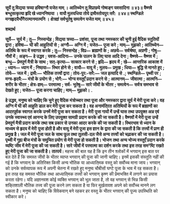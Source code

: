 **सूर्ये तु विद्यया त्रय्या हविषाग्नौ यजेत माम् ।** **आतिथ्येन तु विप्राछये गोष्वङ्ग यवसादिना ॥ ४३॥** **वैष्णवे बन्धुसत्कृत्या हृदि खे ध्याननिष्ठया ।** **वायौ मुलयधिया तोये द्रव्यैस्तोयपुर:सरै: ॥ ४४॥** **स्थण्डिले मन्त्रहृदयैर्भोगैरात्मानमात्मनि ।** **क्षेत्रज्ञं सर्वभूतेषु समत्वेन यजेत माम् ॥ ४५॥** 

**शब्दार्थ** 

**सूर्ये—** **सूर्य में** **; तु—** **निस्सन्देह** **; विद्यया त्रय्या—** **प्रशंसा, पूजा तथा नमस्कार की चुनी हुई वैदिक स्तुतियों द्वारा** **; हविषा—** **घी की** **आहुतियों से** **; अग्नौ—** **अग्नि में** **; यजेत—** **पूजा करे** **; माम्—** **मुझको** **; आतिथ्येन—** **अतिथि के रूप में स्वागत करके** **; तु—** **निस्सन्देह** **; विप्र—** **ब्राह्मणों के** **; अछये—** **सर्वश्रेष्ठ, अग्रणी** **; गोषु—** **गौवों में** **; अङ्ग—** **हे उद्धव** **; यवस-आदिना—** **उनके पालन के** **लिए घास आदि देना** **; वैष्णवे—** **वैष्णव में** **; बन्धु—** **प्रेमपूर्ण मैत्री के साथ** **; सत्-कृत्या—** **सत्कार करने से** **; हृदि—** **हृदय में** **; खे—** **आन्तरिक आकाश में** **; ध्यान—** **ध्यान में** **; निष्ठया—** **स्थिर होने से** **; वायौ—** **वायु में** **; मुलय—** **प्रमुख** **; धिया—** **बुद्धि से मानते हुए** **;** **तोये—** **जल में** **; द्रव्यै:—** **भौतिक तत्त्वों द्वारा** **; तोय-पुर:-सरै:—** **जल इत्यादि से** **.; स्थण्डिले—** **पृथ्वी पर** **; मन्त्र-हृदयै:—** **मंत्रों के** **प्रयोग से** **; भोगै:—** **भोग्य वस्तुएँ प्रदान करने से** **; आत्मानम्—** **जीवात्मा** **; आत्मनि—** **शरीर के भीतर** **; क्षेत्र-ज्ञम्—** **परमात्मा** **; सर्व-** **भूतेषु—** **सारे जीवों के भीतर** **; समत्वेन—** **सर्वत्र समभाव से देखते हुए** **; यजेत—** **पूजा करना चाहिए** **; माम्—** **मुझको।** **.** 

**हे उद्धव, मनुष्य को चाहिए कि चुने हुए वैदिक मंत्रोच्चार तथा पूजा और नमस्कार द्वारा सूर्य** **में मेरी पूजा करे। वह अग्नि में घी की आहुति डाल कर मेरी पूजा कर सकता है। वह अनामंति्रत** **अतिथियों के रूप में ब्राह्मणों का आदरपूर्वक स्वागत करके उनमें मेरी पूजा कर सकता है। मेरी** **पूजा गायों में उन्हें घास तथा उपयुक्त अन्न एवं उनके स्वास्थ्य एवं आनन्द के लिए उपयुक्त सामग्री** **प्रदान करके की जा सकती है। वैष्णवों में मेरी पूजा उन्हें प्रेमपूर्ण मैत्री प्रदान करके तथा सब** **प्रकार से उनका आदर करके की जा सकती है। स्थिरभाव से ध्यान के माध्यम से हृदय में मेरी** **पूजा होती है और वायु में मेरी पूजा इस ज्ञान के द्वारा की जा सकती है कि तत्त्वों में प्राण ही** **प्रमुख है। जल में मेरी पूजा जल के साथ फूल तथा तुलसी-दल जैसे अन्य तत्त्वों को चढ़ाकर** **की जा सकती है। पृथ्वी में गुह्य बीज मंत्रों के समुचित प्रयोग से मेरी पूजा हो सकती है। भोजन** **तथा अन्य भोज्य वस्तुएँ प्रदान करके व्यष्टि जीव में मेरी पूजा की जा सकती है। सारे जीवों में** **परमात्मा का दर्शन करके तथा इस तरह सम²ष्टि रखते हुए मेरी पूजा की जा सकती है।** **तात्पर्य :** महत्त्व की बात यह है कि इन तीन श्लोकों में भगवान् इस बात पर बल देते हैं कि समस्त जीवों के भीतर व्याप्त भगवान् की पूजा की जानी चाहिए। इनमें इसकी संस्तुति नहीं की गई है कि भगवान् के अतिरिक्त किसी अन्य भौतिक या आध्याति्मक वस्तु को सर्वोच्च माना जाय। भगवान् को उनके सर्वव्यापक रूप में अपनी चेतना में रखते हुए मनुष्य चौबीसों घण्टे पूजा के भाव में रह सकता है। इस तरह वह समस्त भौतिक तथा आध्याति्मक तत्त्वों को भगवान् कृष्ण की प्रेमाभक्ति में लगाने का प्रयास करता रहेगा। यदि अज्ञानवश कोई व्यक्ति भगवान् को भूल जाता है, तो वह भगवान् से भिन्न किसी शकि्तशाली भौतिक तत्त्व की पूजा करने लग सकता है या फिर मूर्खतावश अपने को सर्वोच्च मानने लग सकता है। मनुष्य को चाहिए कि विवेकवान् बने रहकर हर वस्तु के भीतर भगवान् की पूज्य उपस्थिति को स्वीकार करे।  